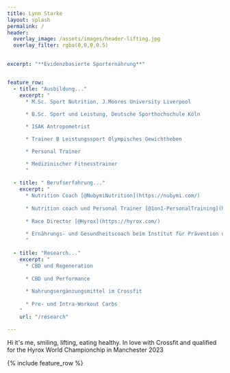 ```yaml
---
title: Lynn Starke
layout: splash
permalink: /
header:
  overlay_image: /assets/images/header-lifting.jpg
  overlay_filter: rgba(0,0,0,0.5)
  

excerpt: "**Evidenzbasierte Sporternährung**"


feature_row:
  - title: "Ausbildung..."
    excerpt: "
      * M.Sc. Sport Nutrition, J.Moores University Liverpool
    
      * B.Sc. Sport und Leistung, Deutsche Sporthochschule Köln

      * ISAK Antropometrist   

      * Trainer B Leistungssport Olympisches Gewichtheben

      * Personal Trainer

      * Medizinischer Fitnesstrainer
      "
    
  - title: " Berufserfahrung..."
    excerpt: "
      * Nutrition Coach [@NubymiNutrition](https://nubymi.com/)
    
      * Nutrition coach und Personal Trainer [@1on1-PersonalTraining](https://1on1-personaltraining.de/)
    
      * Race Director [@Hyrox](https://hyrox.com/)
    
      * Ernährungs- und Gesundheitscoach beim Institut für Prävention und Nachsorge [@IPN](https://ipn.eu/)
      "
  
  - title: "Research..."
    excerpt: "
      * CBD und Regeneration
    
      * CBD und Performance
    
      * Nahrungsergänzungsmittel im Crossfit
    
      * Pre- und Intra-Workout Carbs
    "
    url: "/research"

---
```



Hi it's me, smiling, lifting, eating healthy. 
In love with Crossfit and qualified for the Hyrox World Championchip in Manchester 2023 


{% include feature_row %}

